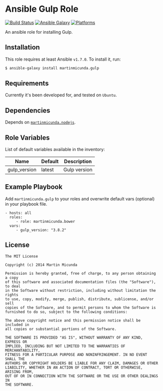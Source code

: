 Ansible Gulp Role
=========

[![Build Status](https://secure.travis-ci.org/martinmicunda/ansible-role-gulp.png)](http://travis-ci.org/martinmicunda/ansible-role-gulp) [![Ansible Galaxy](http://img.shields.io/badge/galaxy-martinmicunda.gulp-blue.svg)](https://galaxy.ansible.com/list#/roles/1707) [![Platforms](http://img.shields.io/badge/platforms-ubuntu-orange.svg)](#)

An ansible role for installing Gulp.

Installation
------------
This role requires at least Ansible `v1.7.0`. To install it, run:

```bash
$ ansible-galaxy install martinmicunda.gulp
```

Requirements
------------

Currently it's been developed for, and tested on `Ubuntu`.

Dependencies
------------

Depends on [`martinmicunda.nodejs`](https://github.com/martinmicunda/ansible-role-nodejs).

Role Variables
--------------

List of default variables available in the inventory:

| Name                    | Default   | Description      |
| ----------------------- | --------- | ---------------- |
| gulp_version            | latest    | Gulp version     |

Example Playbook
----------------

Add `martinmicunda.gulp` to your roles and overwrite default vars (optional) in your playbook file.

    - hosts: all
      roles:
         - role: martinmicunda.bower
      vars:
         - gulp_version: "3.8.2"  

License
-------

    The MIT License
    
    Copyright (c) 2014 Martin Micunda  

    Permission is hereby granted, free of charge, to any person obtaining a copy
    of this software and associated documentation files (the "Software"), to deal
    in the Software without restriction, including without limitation the rights
    to use, copy, modify, merge, publish, distribute, sublicense, and/or sell
    copies of the Software, and to permit persons to whom the Software is
    furnished to do so, subject to the following conditions:
    
    The above copyright notice and this permission notice shall be included in
    all copies or substantial portions of the Software.
    
    THE SOFTWARE IS PROVIDED "AS IS", WITHOUT WARRANTY OF ANY KIND, EXPRESS OR
    IMPLIED, INCLUDING BUT NOT LIMITED TO THE WARRANTIES OF MERCHANTABILITY,
    FITNESS FOR A PARTICULAR PURPOSE AND NONINFRINGEMENT. IN NO EVENT SHALL THE
    AUTHORS OR COPYRIGHT HOLDERS BE LIABLE FOR ANY CLAIM, DAMAGES OR OTHER
    LIABILITY, WHETHER IN AN ACTION OF CONTRACT, TORT OR OTHERWISE, ARISING FROM,
    OUT OF OR IN CONNECTION WITH THE SOFTWARE OR THE USE OR OTHER DEALINGS IN
    THE SOFTWARE.
